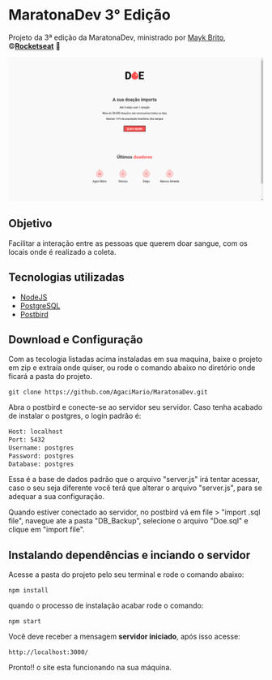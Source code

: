 # MaratonaDev 3° Edição
Projeto da 3ª edição da MaratonaDev,
ministrado por [Mayk Brito](https://github.com/maykbrito), ©[**Rocketseat**](https://rocketseat.com.br/) :rocket:

![Print 01 projeto](https://github.com/AgaciMario/MaratonaDev/blob/master/Prints%20do%20projeto/print_2.png)

## Objetivo
 Facilitar a interação entre as pessoas que querem doar sangue, com os locais onde é realizado a coleta.

## Tecnologias utilizadas
* [NodeJS](https://nodejs.org/en/download/) 
* [PostgreSQL](https://www.postgresql.org/download/)
* [Postbird](https://www.electronjs.org/apps/postbird)

## Download e Configuração
Com as tecologia listadas acima instaladas em sua maquina, baixe o projeto em zip e extraía onde quiser, ou rode o comando abaixo no diretório onde ficará a pasta do projeto.
``` 
git clone https://github.com/AgaciMario/MaratonaDev.git 
```
Abra o postbird e conecte-se ao servidor seu servidor. Caso tenha acabado de instalar o postgres, o login padrão é:
```
Host: localhost
Port: 5432
Username: postgres
Password: postgres
Database: postgres
```
Essa é a base de dados padrão que o arquivo "server.js" irá tentar acessar, caso 
o seu seja diferente você terá que alterar o arquivo "server.js", para se adequar a sua configuração.

Quando estiver conectado ao servidor, no postbird vá em file > "import .sql file", navegue ate a pasta "DB_Backup", selecione o arquivo "Doe.sql" e 
clique em "import file".

## Instalando dependências e inciando o servidor
Acesse a pasta do projeto pelo seu terminal e rode o comando abaixo:
```
npm install
```
quando o processo de instalação acabar rode o comando: 
```
npm start
```
Você deve receber a mensagem **servidor iniciado**, após isso acesse:
```
http://localhost:3000/
```
Pronto!! o site esta funcionando na sua máquina.
